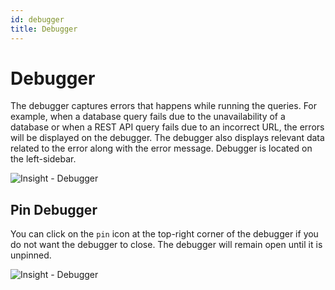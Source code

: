 ```yaml
---
id: debugger
title: Debugger
---
```


# Debugger

The debugger captures errors that happens while running the queries. For example, when a database query fails due to the unavailability of a database or when a REST API query fails due to an incorrect URL, the errors will be displayed on the debugger. The debugger also displays relevant data related to the error along with the error message. Debugger is located on the left-sidebar.



![Insight - Debugger](/_images/insight2/tutorial/debugger/debugger.gif)




## Pin Debugger
You can click on the `pin` icon at the top-right corner of the debugger if you do not want the debugger to close. The debugger will remain open until it is unpinned.



![Insight - Debugger](/_images/insight2/tutorial/debugger/pinned-debugger.gif)

</div>
